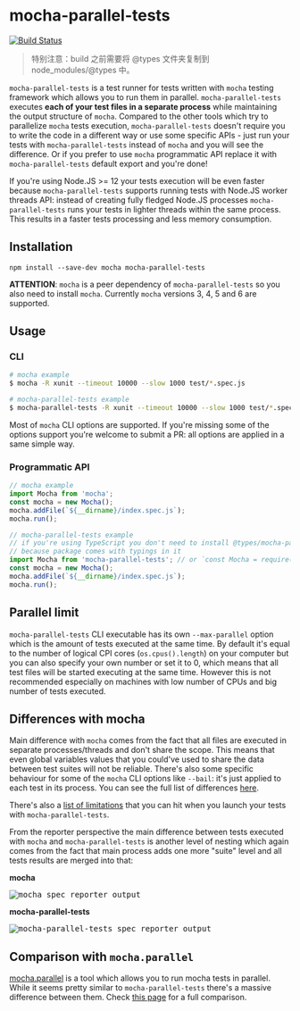 # mocha-parallel-tests

[![Build Status](https://img.shields.io/travis/mocha-parallel/mocha-parallel-tests/master.svg?style=flat)](https://travis-ci.org/mocha-parallel/mocha-parallel-tests)

> 特别注意：build 之前需要将 @types 文件夹复制到 node_modules/@types 中。

`mocha-parallel-tests` is a test runner for tests written with `mocha` testing framework which allows you to run them in parallel. `mocha-parallel-tests` executes **each of your test files in a separate process** while maintaining the output structure of `mocha`. Compared to the other tools which try to parallelize `mocha` tests execution, `mocha-parallel-tests` doesn't require you to write the code in a different way or use some specific APIs - just run your tests with `mocha-parallel-tests` instead of `mocha` and you will see the difference. Or if you prefer to use `mocha` programmatic API replace it with `mocha-parallel-tests` default export and you're done!

If you're using Node.JS >= 12 your tests execution will be even faster because `mocha-parallel-tests` supports running tests with Node.JS worker threads API: instead of creating fully fledged Node.JS processes `mocha-parallel-tests` runs your tests in lighter threads within the same process. This results in a faster tests processing and less memory consumption.

## Installation

`npm install --save-dev mocha mocha-parallel-tests`

**ATTENTION**: `mocha` is a peer dependency of `mocha-parallel-tests` so you also need to install `mocha`. Currently `mocha` versions 3, 4, 5 and 6 are supported.

## Usage

### CLI

```bash
# mocha example
$ mocha -R xunit --timeout 10000 --slow 1000 test/*.spec.js

# mocha-parallel-tests example
$ mocha-parallel-tests -R xunit --timeout 10000 --slow 1000 test/*.spec.js
```

Most of `mocha` CLI options are supported. If you're missing some of the options support you're welcome to submit a PR: all options are applied in a same simple way.

### Programmatic API

```javascript
// mocha example
import Mocha from 'mocha';
const mocha = new Mocha();
mocha.addFile(`${__dirname}/index.spec.js`);
mocha.run();

// mocha-parallel-tests example
// if you're using TypeScript you don't need to install @types/mocha-parallel-tests
// because package comes with typings in it
import Mocha from 'mocha-parallel-tests'; // or `const Mocha = require('mocha-parallel-tests').default` if you're using CommonJS
const mocha = new Mocha();
mocha.addFile(`${__dirname}/index.spec.js`);
mocha.run();
```

## Parallel limit

`mocha-parallel-tests` CLI executable has its own `--max-parallel` option which is the amount of tests executed at the same time. By default it's equal to the number of logical CPI cores (`os.cpus().length`) on your computer but you can also specify your own number or set it to 0, which means that all test files will be started executing at the same time. However this is not recommended especially on machines with low number of CPUs and big number of tests executed.

## Differences with mocha

Main difference with `mocha` comes from the fact that all files are executed in separate processes/threads and don't share the scope. This means that even global variables values that you could've used to share the data between test suites will not be reliable. There's also some specific behaviour for some of the `mocha` CLI options like `--bail`: it's just applied to each test in its process. You can see the full list of differences [here](https://github.com/mocha-parallel/mocha-parallel-tests/wiki/Differences-with-mocha).

There's also a [list of limitations](https://github.com/mocha-parallel/mocha-parallel-tests/wiki/Limitations) that you can hit when you launch your tests with `mocha-parallel-tests`.

From the reporter perspective the main difference between tests executed with `mocha` and `mocha-parallel-tests` is another level of nesting which again comes from the fact that main process adds one more "suite" level and all tests results are merged into that:

**mocha**

<kbd>
  <img src="https://user-images.githubusercontent.com/73191/40331528-0b79999c-5d94-11e8-86ba-ca5213c9fe29.png" alt="mocha spec reporter output"/>
</kbd>

**mocha-parallel-tests**

<kbd>
  <img src="https://user-images.githubusercontent.com/73191/40331597-39f89b38-5d94-11e8-9388-c42a27b0da9b.png" alt="mocha-parallel-tests spec reporter output"/>
</kbd>

## Comparison with `mocha.parallel`

[mocha.parallel](https://github.com/danielstjules/mocha.parallel) is a tool which allows you to run mocha tests in parallel. While it seems pretty similar to `mocha-parallel-tests` there's a massive difference between them. Check [this page](https://github.com/mocha-parallel/mocha-parallel-tests/wiki/Comparison-with-mocha.parallel) for a full comparison.
